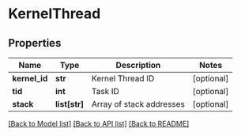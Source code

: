 # KernelThread



## Properties
Name | Type | Description | Notes
------------ | ------------- | ------------- | -------------
**kernel_id** | **str** | Kernel Thread ID | [optional] 
**tid** | **int** | Task ID | [optional] 
**stack** | **list[str]** | Array of stack addresses | [optional] 

[[Back to Model list]](../README.md#documentation-for-models) [[Back to API list]](../README.md#documentation-for-api-endpoints) [[Back to README]](../README.md)


